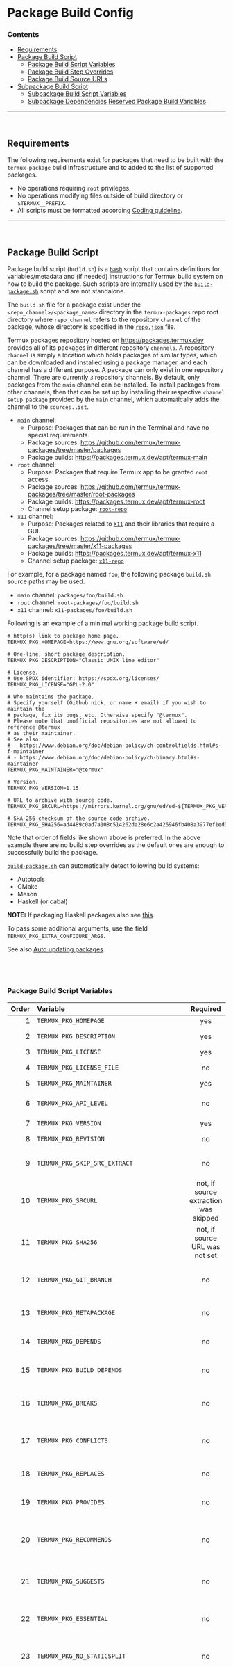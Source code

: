 # Package Build Config

### Contents

- [Requirements](#requirements)
- [Package Build Script](#package-build-script)
  - [Package Build Script Variables](#package-build-script-variables)
  - [Package Build Step Overrides](#package-build-step-overrides)
  - [Package Build Source URLs](#package-build-source-urls)
- [Subpackage Build Script](#subpackage-build-script)
  - [Subpackage Build Script Variables](#subpackage-build-script-variables)
  - [Subpackage Dependencies](#subpackage-dependencies)
 [Reserved Package Build Variables](#reserved-package-build-variables)

---

&nbsp;





## Requirements

The following requirements exist for packages that need to be built with the `termux-package` build infrastructure and to added to the list of supported packages.

- No operations requiring `root` privileges.
- No operations modifying files outside of build directory or `$TERMUX__PREFIX`.
- All scripts must be formatted according [Coding guideline](./Coding-guideline).

---

&nbsp;





## Package Build Script

Package build script (`build.sh`) is a [`bash`](https://www.gnu.org/software/bash) script that contains definitions for variables/metadata and (if needed) instructions for Termux build system on how to build the package. Such scripts are internally [used](./Building-packages#build-process) by the [`build-package.sh`] script and are not standalone.

The `build.sh` file for a package exist under the `<repo_channel>/<package_name>` directory in the `termux-packages` repo root directory where `repo_channel` refers to the repository `channel` of the package, whose directory is specified in the [`repo.json`](https://github.com/termux/termux-packages/blob/master/repo.json) file.

Termux packages repository hosted on https://packages.termux.dev provides all of its packages in different repository `channels`. A repository `channel` is simply a location which holds packages of similar types, which can be downloaded and installed using a package manager, and each channel has a different purpose. A package can only exist in one repository channel. There are currently `3` repository channels. By default, only packages from the `main` channel can be installed. To install packages from other channels, then that can be set up by installing their respective `channel setup package` provided by the `main` channel, which automatically adds the channel to the `sources.list`.

- `main` channel:  
  - Purpose: Packages that can be run in the Terminal and have no special requirements.  
  - Package sources: https://github.com/termux/termux-packages/tree/master/packages  
  - Package builds: https://packages.termux.dev/apt/termux-main  
- `root` channel:  
  - Purpose: Packages that require Termux app to be granted `root` access.  
  - Package sources: https://github.com/termux/termux-packages/tree/master/root-packages  
  - Package builds: https://packages.termux.dev/apt/termux-root  
  - Channel setup package: [`root-repo`](https://github.com/termux/termux-packages/blob/master/packages/root-repo/build.sh)  
- `x11` channel:  
  - Purpose: Packages related to [`X11`](https://en.wikipedia.org/wiki/X_Window_System) and their libraries that require a GUI.  
  - Package sources: https://github.com/termux/termux-packages/tree/master/x11-packages  
  - Package builds: https://packages.termux.dev/apt/termux-x11  
  - Channel setup package: [`x11-repo`](https://github.com/termux/termux-packages/blob/master/packages/x11-repo/build.sh)  

For example, for a package named `foo`, the following package `build.sh` source paths may be used.

- `main` channel: `packages/foo/build.sh`
- `root` channel: `root-packages/foo/build.sh`
- `x11` channel: `x11-packages/foo/build.sh`

Following is an example of a minimal working package build script.

```shell
# http(s) link to package home page.
TERMUX_PKG_HOMEPAGE=https://www.gnu.org/software/ed/

# One-line, short package description.
TERMUX_PKG_DESCRIPTION="Classic UNIX line editor"

# License.
# Use SPDX identifier: https://spdx.org/licenses/
TERMUX_PKG_LICENSE="GPL-2.0"

# Who maintains the package.
# Specify yourself (Github nick, or name + email) if you wish to maintain the
# package, fix its bugs, etc. Otherwise specify "@termux".
# Please note that unofficial repositories are not allowed to reference @termux
# as their maintainer.
# See also:
# - https://www.debian.org/doc/debian-policy/ch-controlfields.html#s-f-maintainer
# - https://www.debian.org/doc/debian-policy/ch-binary.html#s-maintainer
TERMUX_PKG_MAINTAINER="@termux"

# Version.
TERMUX_PKG_VERSION=1.15

# URL to archive with source code.
TERMUX_PKG_SRCURL=https://mirrors.kernel.org/gnu/ed/ed-${TERMUX_PKG_VERSION}.tar.lz

# SHA-256 checksum of the source code archive.
TERMUX_PKG_SHA256=ad4489c0ad7a108c514262da28e6c2a426946fb408a3977ef1ed34308bdfd174
```
Note that order of fields like shown above is preferred. In the above example there are no build step overrides as the default ones are enough to successfully build the package.

[`build-package.sh`] can automatically detect following build systems:

- Autotools
- CMake
- Meson
- Haskell (or cabal)

**NOTE:** If packaging Haskell packages also see [this](./Haskell-package-guidelines).

To pass some additional arguments, use the field `TERMUX_PKG_EXTRA_CONFIGURE_ARGS`.

See also [Auto updating packages](./Auto-updating-packages).

## &nbsp;



### Package Build Script Variables

| Order | Variable | Required | Description |
| -----:|:-------- |:--------:|:----------- |
| 1     | `TERMUX_PKG_HOMEPAGE` | yes | Home page URL. |
| 2     | `TERMUX_PKG_DESCRIPTION` | yes | Short, one-line description of package. |
| 3     | `TERMUX_PKG_LICENSE` | yes | Package license. |
| 4     | `TERMUX_PKG_LICENSE_FILE` | no | Name of license file, if it is not found automatically. |
| 5     | `TERMUX_PKG_MAINTAINER` | yes | Package maintainer. |
| 6     | `TERMUX_PKG_API_LEVEL` | no | Android API level for which package should be compiled. |
| 7     | `TERMUX_PKG_VERSION` | yes | Original package version. |
| 8     | `TERMUX_PKG_REVISION` | no | Package revision. Bumped on each package rebuild. |
| 9     | `TERMUX_PKG_SKIP_SRC_EXTRACT` | no | Whether to omit source code downloading and extraction. Default is **false**. |
| 10    | `TERMUX_PKG_SRCURL` | not, if source extraction was skipped | URL from which source archive should be downloaded, either an archive or a git url ending with .git |
| 11    | `TERMUX_PKG_SHA256` | not, if source URL was not set | SHA-256 checksum of source archive. |
| 12    | `TERMUX_PKG_GIT_BRANCH` | no | Branch to checkout in termux_step_git_clone_src. Default is `v$TERMUX_PKG_VERSION`. |
| 13    | `TERMUX_PKG_METAPACKAGE` | no | Whether to make package treated as metapackage. Default is **false**. |
| 14    | `TERMUX_PKG_DEPENDS` | no | Comma-separated list of dependency package names. |
| 15    | `TERMUX_PKG_BUILD_DEPENDS` | no | Comma-separated list of build-time only dependencies. |
| 16    | `TERMUX_PKG_BREAKS` | no | Comma-separated list of packages that are incompatible with the current one. |
| 17    | `TERMUX_PKG_CONFLICTS` | no | Comma-separated list of packages which have file name collisions with the current one. |
| 18    | `TERMUX_PKG_REPLACES` | no | Comma-separated list of packages being replaced by current one. |
| 19    | `TERMUX_PKG_PROVIDES` | no | Comma-separated list of virtual packages being provided by current one. |
| 20    | `TERMUX_PKG_RECOMMENDS` | no | Comma-separated list of non-absolute dependencies - packages usually used with the current one. |
| 21    | `TERMUX_PKG_SUGGESTS` | no | Comma-separated list of packages that are related to or enhance the current one. |
| 22    | `TERMUX_PKG_ESSENTIAL` | no | Whether to treat package as essential which cannot be uninstalled in usual way. Default is **false**. |
| 23    | `TERMUX_PKG_NO_STATICSPLIT` | no | Whether to split static libraries into a subpackage. Default is **false**. |
| 24    | `TERMUX_PKG_STATICSPLIT_EXTRA_PATTERNS` | no | Extra patterns to include in static package. It must be relative to `$TERMUX__PREFIX`. For example: to include `*.h` files from `$TERMUX__PREFIX/lib`, specify `lib/*.h`. Use bash globstar patterns to recurse sub-directories. |
| 25    | `TERMUX_PKG_IS_HASKELL_LIB` | no | Whether the package is haskell library. Default is `false`. |
| 26    | `TERMUX_PKG_BUILD_IN_SRC` | no | Whether to perform build in a source code directory. Default is **false**. |
| 27    | `TERMUX_PKG_HAS_DEBUG` | no | Whether debug builds are possible for package. Default is **true**. |
| 28    | `TERMUX_PKG_PLATFORM_INDEPENDENT` | no | Whether to treat package as platform independent. Default is **false**. |
| 29    | `TERMUX_PKG_BLACKLISTED_ARCHES` | no | Comma-separated list of CPU architectures for which package cannot be compiled. |
| 30    | `TERMUX_PKG_HOSTBUILD` | no | Whether package require building for host. Default is **false**. |
| 31    | `TERMUX_PKG_FORCE_CMAKE` | no | Whether to prefer CMake over Autotools configure script. Default is **false**. |
| 32    | `TERMUX_PKG_EXTRA_CONFIGURE_ARGS` | no | Extra arguments passed to build system configuration utility. |
| 33    | `TERMUX_PKG_EXTRA_HOSTBUILD_CONFIGURE_ARGS` | no | Extra arguments passed to build system configuration utility when performing host build. |
| 34    | `TERMUX_PKG_EXTRA_MAKE_ARGS` | no | Extra arguments passed to utility `make`. |
| 35    | `TERMUX_PKG_MAKE_INSTALL_TARGET` | no | Equivalent for `install` argument passed to utility `make` in the installation process. |
| 36    | `TERMUX_PKG_RM_AFTER_INSTALL` | no | List of files that should be removed after installation process. |
| 37    | `TERMUX_PKG_CONFFILES` | no | A space or newline separated list of package configuration files that should not be overwritten on update. |
| 38    | `TERMUX_PKG_SERVICE_SCRIPT` | no | Array of even length containing daemon name(s) and script(s) for use with [termux-services/runit](https://wiki.termux.com/wiki/Termux-services). |
| 39    | `TERMUX_PKG_GO_USE_OLDER` | no | Use the older supported release of Go (1.19.7). Default is **false**. |
| 40    | `TERMUX_PKG_NO_STRIP` | no | Disable stripping binaries. Default is **false**. |
| 41    | `TERMUX_PKG_NO_SHEBANG_FIX` | no | Skip fixing shebang accordingly to $TERMUX__PREFIX. Default is **false**. |
| 42    | `TERMUX_PKG_NO_ELF_CLEANER` | no | Disable running of termux-elf-cleaner on built binaries. Default is **false**. |
| 43    | `TERMUX_PKG_NO_STRIP` | no | Disable stripping binaries. Default is **false**. |
| 44    | `TERMUX_PKG_ON_DEVICE_BUILD_NOT_SUPPORTED` | no | Whether this package does not support compilation on a device. Default is **false**. |

## &nbsp;



### Package Build Step Overrides

Following is a list of package build steps that can be overridden by the `build.sh` script. Complete reference for all build steps can be found in [Building packages](./Building-packages#build-steps-reference).

| Execution order | Function name | Description |
| ---------------:|:-------------:|:----------- |
| 1               | `termux_step_get_source` | Obtain package source code and put it in `$TERMUX_PKG_SRCDIR`. |
| 2               | `termux_step_post_get_source` | Hook to run commands immediately after obtaining source code. |
| 3               | `termux_step_handle_host_build` | Determine whether a host build is required. |
| 4               | `termux_step_host_build` | Perform a host build. |
| 5               | `termux_step_pre_configure` | Hook to run commands before source configuration. |
| 6               | `termux_step_configure` | Configure sources. By default, it determines build system automatically. |
| 7               | `termux_step_post_configure` | Hook to run commands immediately after configuration. |
| 8               | `termux_step_make` | Compile the source code. |
| 9               | `termux_step_make_install` | Install the compiled artifacts. |
| 10              | `termux_step_post_make_install` | Hook to run commands immediately after installation. |
| 11              | `termux_step_install_license` | Link or copy package-specific LICENSE to `./share/doc/$TERMUX_PKG_NAME`. |
| 12              | `termux_step_post_massage` | Final hook before creating `*.deb` file(s). |
| 13              | `termux_step_create_debscripts` | In this step the `./preinst`, `./postinst`, `./prerm` or `./postrm` scripts can be created which will be executed during the package installation or removing. |

## &nbsp;



### Package Build Source URLs

The `$TERMUX_PKG_SRCURL` in the `build.sh` file defines the URL for where to download the package source. It can either be a remote `*https://*` URL or a local `*file://*` URL.


#### Package Build Remote Source URLs

Remote package source URLs are in the `*https://domain/path` format where `https://` is the [scheme](https://en.wikipedia.org/wiki/File_URI_scheme).

The [`build-package.sh`] scripts support `2` formats for remote `https://` URLs, and both have their own build time behaviour.

- **`https://domain/path` URL** for package source release `tar`/`zip` file.  
    - When the build is started for the package, the source file will be downloaded if not already download and its checksum will be compared against the value set in `$TERMUX_PKG_SHA256` variable of the `build.sh` file, unless its set to `SKIP_CHECKSUM`. If checksum does not match, then build with fail with a `Wrong checksum` error.
    - If package is being rebuilt and `$TERMUX_PKG_SHA256` is not set to `SKIP_CHECKSUM`, like with the [`-f`]/[`-F`] flags and source file already exists, then checksum will be checked again against the already downloaded file, and if it does not match, then package source will be re-downloaded and checksum re-checked. However, if checksum matches against the existing local file, then it will be used without downloading source again.  
    - If package is being rebuilt and `$TERMUX_PKG_SHA256` is set to `SKIP_CHECKSUM`, then package source will be re-downloaded every time and no checksum will be checked.  
    - Any value for the `$TERMUX_PKG_GIT_BRANCH` variable in the `build.sh` of the package will be ignored.  

- **`git+https://*.git` URL** for package remote [`git`] source repository.  
    - The URL path should end with `.git` and host a remote `git` repository. ([1](https://git-scm.com/book/en/v2/Git-on-the-Server-The-Protocols), [2](https://git-scm.com/book/en/v2/Git-on-the-Server-Getting-Git-on-a-Server))  
    - If a branch is set in the `$TERMUX_PKG_GIT_BRANCH` variable in the `build.sh` of the package, it will be checked out before building.  
    - If the source directory has been cloned already in a previous build, then it will **NOT be cloned again**, even if [`-f`]/[`-F`] flags are passed for rebuilds, and the **[`-r`] flag WILL be required** to clone the latest sources again/every time.  

&nbsp;

#### Package Build Local Source URLs

Local package source URLs are in the `*file:///path/to/source*` formats where `file://` is the [scheme](https://en.wikipedia.org/wiki/File_URI_scheme) and the `/path` is an absolute and normalized path to a directory or file on the local filesystem. **Note that 3 forward slashes `/` are necessary and `file://path` is not a valid URL.** The path must also be normalized with no duplicate or trailing path separators `/`.

The [`build-package.sh`] scripts support `3` formats for local `file://` URLs, and they all have their own build time behaviour.

- **`file:///path/to/source/dir` URL** for path to a source directory, which may or may not be a `git` repository.  
    - When the build is started for the package, a `tar` file will be created from the source directory for its current state and it will be used as is.  
    - If the source directory is a `git` directory, no changes will be made to any `git` branches/tags. Any value for the `$TERMUX_PKG_GIT_BRANCH` variable in the `build.sh` of the package will be ignored and it will have to manually checkout out. **Any uncommitted changes to current `git` branch WILL also get built.**  
    - No checksum checks will be done against the value set in `$TERMUX_PKG_SHA256` variable of the `build.sh` file, and a **`tar` file for the source directory will be created every time package is built**, assuming [`-f`]/[`-F`] flags are passed for rebuilds, and the **[`-r`] flag WILL not be required** to re-download updated sources. To avoid confusion, the `$TERMUX_PKG_SHA256` variable should be set to an empty string or `SKIP_CHECKSUM`.  

- **`file:///path/to/source/file` URL** for path to a source file, like a `tar` or `zip` file.  
    - When the build is started for the package, the source file will be downloaded if not already download and its checksum will be compared against the value set in `$TERMUX_PKG_SHA256` variable of the `build.sh` file, unless its set to `SKIP_CHECKSUM`. If checksum does not match, then build with fail with a `Wrong checksum` error.  
    - If package is being rebuilt and `$TERMUX_PKG_SHA256` is not set to `SKIP_CHECKSUM`, like with the [`-f`]/[`-F`] flags and source file already exists, then checksum will be checked again against the already downloaded file, and if it does not match, then package source will be re-downloaded and checksum re-checked. However, if checksum matches against the existing local file, then it will be used without downloading source again.  
    - If package is being rebuilt and `$TERMUX_PKG_SHA256` is set to `SKIP_CHECKSUM`, then package source will be re-downloaded every time and no checksum will be checked.
    - Any value for the `$TERMUX_PKG_GIT_BRANCH` variable in the `build.sh` of the package will be ignored.  

- **`git+file:///path/to/source/git/dir` URL** path to a [local](https://git-scm.com/book/en/v2/Git-on-the-Server-The-Protocols) [`git`] source directory where `git+` is prefixed before `file://`, and the directory must contain a `.git` sub directory.  
    - The directory path does not need to end with `.git`.  
    - If a branch is set in the `$TERMUX_PKG_GIT_BRANCH` variable in the `build.sh` of the package, it will be checked out before building. **Any uncommitted changes to the `git` branch WILL NOT get built.**  
    - If the source directory has been cloned already in a previous build, then it will **NOT be cloned again**, even if [`-f`]/[`-F`] flags are passed for rebuilds, and the **[`-r`] flag WILL be required** to clone the latest sources again/every time.  
    - An additional requirement is that the local [`git`] repository must have its `origin` url in `.git/config` as a `https` URL instead of a `ssh` (`git@`) URL if running in [`termux-packages` docker container]  and `$TERMUX_PKG_GIT_BRANCH` is set, as it doesn't have `ssh` installed by default and `git fetch` while downloading sources would fail otherwise. So if a local `git` repository needs to be cloned from an upstream `git` URL itself, like GitHub, then use `https://github.com/org/repo.git` to clone instead of `git@github.com:org/repo.git`. Or `ssh` can be installed inside the docker container and `ssh` keys set up manually.  
    - No checksum checks will be done against the value set in `$TERMUX_PKG_SHA256` variable of the `build.sh` file. To avoid confusion, the `$TERMUX_PKG_SHA256` variable should be set to an empty string or `SKIP_CHECKSUM`.  

---

&nbsp;





## Subpackage Build Script

Subpackage definitions are often used to move optional parts of installation to a separate packages. For example, some libraries come with utilities which may not be used by end user. Thus we can move these utilities to a separate package and reduce installation size in case when library package was installed as dependency.

Minimal subpackage script consist of the following fields:

```shell
TERMUX_SUBPKG_DESCRIPTION= # Sub-package description
TERMUX_SUBPKG_INCLUDE="" # List of files (either space or newline separated) to include in subpackage
```

Order above is preferred as include list may be long.

Subpackage script must be located in same directory as `build.sh` and have file name in the following format:

```shell
{subpackage name}.subpackage.sh
```

Note that its name cannot be same as of parent package.

Additional notes about subpackages:

- Subpackages always have version equal to parent package.
- Subpackages for static libraries are created automatically.

## &nbsp;



### Subpackage Build Script Variables

| Order | Variable | Required | Description |
| -----:|:-------- |:--------:|:----------- |
| 1     | `TERMUX_SUBPKG_DESCRIPTION` | yes | Short, one-line description of subpackage. |
| 2     | `TERMUX_SUBPKG_DEPEND_ON_PARENT` | no | Specifies way how subpackage should depend on parent. See [Subpackage dependencies](#subpackage-dependencies) for more information. |
| 3     | `TERMUX_SUBPKG_DEPENDS` | no | Comma-separated list of subpackage dependencies. |
| 4     | `TERMUX_SUBPKG_BREAKS` | no | Comma-separated list of packages that are incompatible with the current one. |
| 5     | `TERMUX_SUBPKG_CONFLICTS` | no | Comma-separated list of packages which have file name collisions with the current one. |
| 6     | `TERMUX_SUBPKG_REPLACES` | no | Comma-separated list of packages being replaced by current one. |
| 7     | `TERMUX_SUBPKG_ESSENTIAL` | no | Whether to treat subpackage as essential which cannot be uninstalled in usual way. Default is **false**. |
| 8     | `TERMUX_SUBPKG_PLATFORM_INDEPENDENT` | no | Whether to treat subpackage as platform independent. Default is **false**. |
| 9     | `TERMUX_SUBPKG_INCLUDE` | yes | A space or newline separated list of files to be included in subpackage. |
| 10    | `TERMUX_SUBPKG_CONFFILES` | no | A space or newline separated list of package configuration files that should not be overwritten on update. |

## &nbsp;



### Subpackage Dependencies

By default subpackage depends only on parent package with current version. This behaviour can be changed by setting variable `$TERMUX_SUBPKG_DEPEND_ON_PARENT`.

Allowed values are:

- `deps` - subpackage will depend on dependencies of parent package.
- `unversioned` - subpackage will depend on parent package without specified version.

---

&nbsp;





## Reserved Package Build Variables

Among with variables listed above (i.e. control fields), certain variables have special purpose and used internally by [`build-package.sh`]. They should not be modified in runtime unless there is a good reason.

- `TERMUX_ON_DEVICE_BUILD` - If set, assume that building on device.

- `TERMUX_BUILD_IGNORE_LOCK` - If set to `true`, ignore build process lock.

- `TERMUX_BUILD_LOCK_FILE` - Path to build process lock file.

- `TERMUX_HOST_PLATFORM` - Host platform definition. Usually `$TERMUX_ARCH-linux-android`.

- `TERMUX_PKG_BUILDDIR` - Path to build directory of current package.

- `TERMUX_PKG_BUILDER_DIR` - Path to directory where located `build.sh` of current package.

- `TERMUX_PKG_BUILDER_SCRIPT` - Path to `build.sh` of current package.

- `TERMUX_PKG_CACHEDIR` - Path to source cache directory of current package.

- `TERMUX_PKG_MASSAGEDIR` - Path to directory where package content will be extracted from `$TERMUX__PREFIX`.

- `TERMUX_PKG_PACKAGEDIR` - Path to directory where components of `*.deb` archive of current package will be created.

- `TERMUX_PKG_SRCDIR` - Path to source directory of current package.

- `TERMUX_PKG_TMPDIR` - Path to temporary directory specific for current package.

- `TERMUX_COMMON_CACHEDIR` - Path to global cache directory where build tools are stored.

- `TERMUX_SCRIPTDIR` - Path to directory with utility scripts.

- `TERMUX_PKG_NAME` - Name of current package.

- `TERMUX_REPO_URL` - Array of package repository URLs from which dependencies will be downloaded if [`build-package.sh`] got option `-i` or `-I`.

- `TERMUX_REPO_DISTRIBUTION` - Array of distribution names in addition for `$TERMUX_REPO_URL`.

- `TERMUX_REPO_COMPONENT` - Array of repository component names in addition for `$TERMUX_REPO_URL`.

- `TERMUX_PACKAGE_FORMAT` - Package output format.

---

&nbsp;





[`-f`]: ./Building-packages#-f
[`-F`]: ./Building-packages#-f-1
[`-r`]: ./Building-packages#-r
[`build-package.sh`]: https://github.com/termux/termux-packages/blob/master/build-package.sh
[`git`]: https://git-scm.com/docs/git
[`termux-packages` docker container]: ./Build-environment#docker-container
